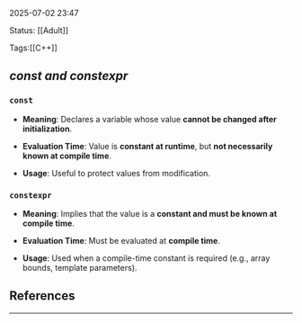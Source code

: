 2025-07-02 23:47

Status: [[Adult]]

Tags:[[C++]]

## ___const and constexpr___

### `const`

- **Meaning**: Declares a variable whose value **cannot be changed after initialization**.
    
- **Evaluation Time**: Value is **constant at runtime**, but **not necessarily known at compile time**.
    
- **Usage**: Useful to protect values from modification.

### `constexpr`

- **Meaning**: Implies that the value is a **constant and must be known at compile time**.
    
- **Evaluation Time**: Must be evaluated at **compile time**.
    
- **Usage**: Used when a compile-time constant is required (e.g., array bounds, template parameters).

## References

 




---

